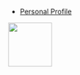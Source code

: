 <!-- ![Alt](https://media.giphy.com/media/LLihsOxWxl2r28wAXQ/giphy.gif) -->

<!-- [![Alt](https://media.giphy.com/media/PQRpz0QMgAKG1wRNLR/giphy.gif)](https://npkeerthi.github.io/personal_profile/) -->


<!-- [<img alt="alt_text" width="40px" src="https://media.giphy.com/media/PQRpz0QMgAKG1wRNLR/giphy.gif" />](https://npkeerthi.github.io/personal_profile) -->


- [Personal Profile](https://npkeerthi.github.io/personal_profile)

<a href="https://npkeerthi.github.io/personal_profile"><img width="88" src="https://media.giphy.com/media/PQRpz0QMgAKG1wRNLR/giphy.gif" ></a>

<!-- [![name](https://media.giphy.com/media/PQRpz0QMgAKG1wRNLR/giphy.gif)](https://npkeerthi.github.io/personal_profile) -->


